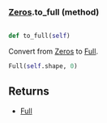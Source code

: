 ### [Zeros](Zeros.md).to_full (method)


```py

def to_full(self)

```



Convert from [Zeros](Zeros.md) to [Full](Full.md).

```py
Full(self.shape, 0)
```

Returns
---------
* [Full](Full.md)

